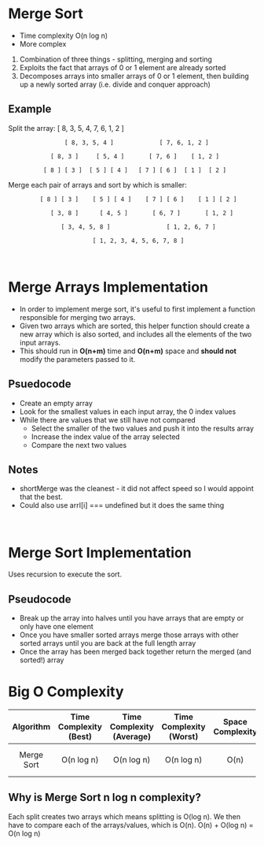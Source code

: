 # Merge Sort

* Time complexity O(n log n)
* More complex

1. Combination of three things - splitting, merging and sorting
2. Exploits the fact that arrays of 0 or 1 element are already sorted
3. Decomposes arrays into smaller arrays of 0 or 1 element, then building up a newly sorted array (i.e. divide and conquer approach)

## Example
Split the array:
                          [ 8, 3, 5, 4, 7, 6, 1, 2 ]
                                     
                    [ 8, 3, 5, 4 ]             [ 7, 6, 1, 2 ]
                         
                [ 8, 3 ]     [ 5, 4 ]       [ 7, 6 ]    [ 1, 2 ]
                  
              [ 8 ] [ 3 ]  [ 5 ] [ 4 ]   [ 7 ] [ 6 ]  [ 1 ]  [ 2 ]

Merge each pair of arrays and sort by which is smaller:

             [ 8 ] [ 3 ]    [ 5 ] [ 4 ]    [ 7 ] [ 6 ]    [ 1 ] [ 2 ]
                
                [ 3, 8 ]      [ 4, 5 ]       [ 6, 7 ]       [ 1, 2 ]

                   [ 3, 4, 5, 8 ]                [ 1, 2, 6, 7 ]

                            [ 1, 2, 3, 4, 5, 6, 7, 8 ]

<br>

# Merge Arrays Implementation
* In order to implement merge sort, it's useful to first implement a function responsible for merging two arrays.
* Given two arrays which are sorted, this helper function should create a new array which is also sorted, and includes all the elements of the two input arrays.
* This should run in **O(n+m)** time and **O(n+m)** space and **should not** modify the parameters passed to it.

## Psuedocode
* Create an empty array
* Look for the smallest values in each input array, the 0 index values
* While there are values that we still have not compared
  * Select the smaller of the two values and push it into the results array
  * Increase the index value of the array selected 
  * Compare the next two values

## Notes 
- shortMerge was the cleanest - it did not affect speed so I would appoint that the best.
- Could also use arrI[i] === undefined but it does the same thing

<br>

# Merge Sort Implementation
Uses recursion to execute the sort.

## Pseudocode
* Break up the array into halves until you have arrays that are empty or only have one element
* Once you have smaller sorted arrays merge those arrays with other sorted arrays until you are back at the full length array
* Once the array has been merged back together return the merged (and sorted!) array

# Big O Complexity
|Algorithm|Time<br>Complexity<br>(Best)|Time<br>Complexity<br>(Average)|Time<br>Complexity<br>(Worst)|Space<br>Complexity|Use|
|:-:|:-:|:-:|:-:|:-:|:-:|
|Merge Sort|O(n log n)|O(n log n)|O(n log n)|O(n)|good fast sort|

## Why is Merge Sort n log n complexity?
Each split creates two arrays which means splitting is O(log n).  We then have to compare each of the arrays/values, which is O(n).  O(n) + O(log n) = O(n log n)